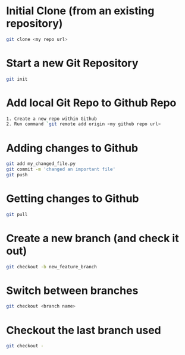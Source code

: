 # Initial Clone (from an existing repository)
```bash
git clone <my repo url>
```

# Start a new Git Repository
```bash
git init
```

# Add local Git Repo to Github Repo
```bash
1. Create a new repo within Github
2. Run command `git remote add origin <my github repo url>
```

# Adding changes to Github
```bash
git add my_changed_file.py
git commit -m 'changed an important file'
git push
```

# Getting changes to Github
```bash
git pull
```

# Create a new branch (and check it out)
```bash
git checkout -b new_feature_branch
```

# Switch between branches
```bash
git checkout <branch name>
```

# Checkout the last branch used
```bash
git checkout -
```
